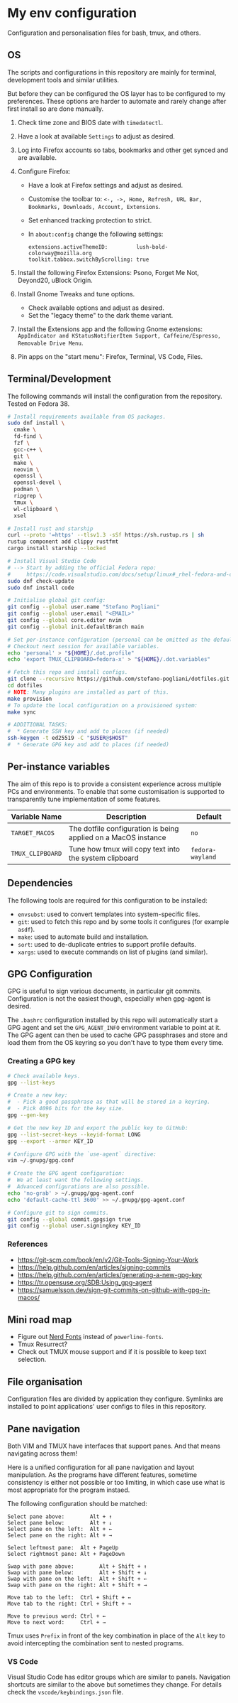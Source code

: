 # My env configuration

Configuration and personalisation files for bash, tmux, and others.

## OS

The scripts and configurations in this repository are mainly for terminal,
development tools and similar utilities.

But before they can be configured the OS layer has to be configured to my preferences.
These options are harder to automate and rarely change after first install so are done manually.

1. Check time zone and BIOS date with `timedatectl`.
2. Have a look at available `Settings` to adjust as desired.
3. Log into Firefox accounts so tabs, bookmarks and other get synced and are available.
4. Configure Firefox:
   - Have a look at Firefox settings and adjust as desired.
   - Customise the toolbar to:
    `<-, ->, Home, Refresh, URL Bar, Bookmarks, Downloads, Account, Extensions`.
   - Set enhanced tracking protection to strict.
   - In `about:config` change the following settings:

     ```text
     extensions.activeThemeID:         lush-bold-colorway@mozilla.org
     toolkit.tabbox.switchByScrolling: true
     ```

5. Install the following Firefox Extensions: Psono, Forget Me Not, Deyond20, uBlock Origin.
6. Install Gnome Tweaks and tune options.
   - Check available options and adjust as desired.
   - Set the "legacy theme" to the dark theme variant.
7. Install the Extensions app and the following Gnome extensions:
   `AppIndicator and KStatusNotifierItem Support, Caffeine/Espresso, Removable Drive Menu`.
8. Pin apps on the "start menu": Firefox, Terminal, VS Code, Files.

## Terminal/Development

The following commands will install the configuration from the repository.
Tested on Fedora 38.

```bash
# Install requirements available from OS packages.
sudo dnf install \
  cmake \
  fd-find \
  fzf \
  gcc-c++ \
  git \
  make \
  neovim \
  openssl \
  openssl-devel \
  podman \
  ripgrep \
  tmux \
  wl-clipboard \
  xsel

# Install rust and starship
curl --proto '=https' --tlsv1.3 -sSf https://sh.rustup.rs | sh
rustup component add clippy rustfmt
cargo install starship --locked

# Install Visual Studio Code
# --> Start by adding the official Fedora repo:
#     https://code.visualstudio.com/docs/setup/linux#_rhel-fedora-and-centos-based-distributions
sudo dnf check-update
sudo dnf install code

# Initialise global git config:
git config --global user.name "Stefano Pogliani"
git config --global user.email "<EMAIL>"
git config --global core.editor nvim
git config --global init.defaultBranch main

# Set per-instance configuration (personal can be omitted as the default).
# Checkout next session for available variables.
echo 'personal' > "${HOME}/.dot.profile"
echo 'export TMUX_CLIPBOARD=fedora-x' > "${HOME}/.dot.variables"

# Fetch this repo and install configs.
git clone --recursive https://github.com/stefano-pogliani/dotfiles.git
cd dotfiles
# NOTE: Many plugins are installed as part of this.
make provision
# To update the local configuration on a provisioned system:
make sync

# ADDITIONAL TASKS:
#  * Generate SSH key and add to places (if needed)
ssh-keygen -t ed25519 -C "$USER@$HOST"
#  * Generate GPG key and add to places (if needed)
```

## Per-instance variables

The aim of this repo is to provide a consistent experience across multiple PCs and environments.
To enable that some customisation is supported to transparently tune implementation of some
features.

| Variable Name | Description | Default |
| ------------- | ----------- | ------- |
| `TARGET_MACOS` | The dotfile configuration is being applied on a MacOS instance | `no` |
| `TMUX_CLIPBOARD` | Tune how tmux will copy text into the system clipboard | `fedora-wayland` |

## Dependencies

The following tools are required for this configuration to be installed:

- `envsubst`: used to convert templates into system-specific files.
- `git`: used to fetch this repo and by some tools it configures (for example `asdf`).
- `make`: used to automate build and installation.
- `sort`: used to de-duplicate entries to support profile defaults.
- `xargs`: used to execute commands on list of plugins (and similar).

## GPG Configuration

GPG is useful to sign various documents, in particular git commits.
Configuration is not the easiest though, especially when gpg-agent is desired.

The `.bashrc` configuration installed by this repo will automatically start
a GPG agent and set the `GPG_AGENT_INFO` environment variable to point at it.
The GPG agent can then be used to cache GPG passphrases and store and load
them from the OS keyring so you don't have to type them every time.

### Creating a GPG key

```bash
# Check available keys.
gpg --list-keys

# Create a new key:
#  - Pick a good passphrase as that will be stored in a keyring.
#  - Pick 4096 bits for the key size.
gpg --gen-key

# Get the new key ID and export the public key to GitHub:
gpg --list-secret-keys --keyid-format LONG
gpg --export --armor KEY_ID

# Configure GPG with the `use-agent` directive:
vim ~/.gnupg/gpg.conf

# Create the GPG agent configuration:
#  We at least want the following settings.
#  Advanced configurations are also possible.
echo 'no-grab' > ~/.gnupg/gpg-agent.conf
echo 'default-cache-ttl 3600' >> ~/.gnupg/gpg-agent.conf

# Configure git to sign commits.
git config --global commit.gpgsign true
git config --global user.signingkey KEY_ID
```

### References

- <https://git-scm.com/book/en/v2/Git-Tools-Signing-Your-Work>
- <https://help.github.com/en/articles/signing-commits>
- <https://help.github.com/en/articles/generating-a-new-gpg-key>
- <https://tr.opensuse.org/SDB:Using_gpg-agent>
- <https://samuelsson.dev/sign-git-commits-on-github-with-gpg-in-macos/>

## Mini road map

- Figure out [Nerd Fonts](https://www.nerdfonts.com/) instead of `powerline-fonts`.
- Tmux Resurrect?
- Check out TMUX mouse support and if it is possible to keep text selection.

## File organisation

Configuration files are divided by application they configure.
Symlinks are installed to point applications' user configs to files in this repository.

## Pane navigation

Both VIM and TMUX have interfaces that support panes.
And that means navigating across them!

Here is a unified configuration for all pane navigation and layout manipulation.
As the programs have different features, sometime consistency is
either not possible or too limiting, in which case use what is
most appropriate for the program instaed.

The following configuration should be matched:

```text
Select pane above:        Alt + ↑
Select pane below:        Alt + ↓
Select pane on the left:  Alt + ←
Select pane on the right: Alt + →

Select leftmost pane:  Alt + PageUp
Select rightmost pane: Alt + PageDown

Swap with pane above:        Alt + Shift + ↑
Swap with pane below:        Alt + Shift + ↓
Swap with pane on the left:  Alt + Shift + ←
Swap with pane on the right: Alt + Shift + →

Move tab to the left:  Ctrl + Shift + ←
Move tab to the right: Ctrl + Shift + →

Move to previous word: Ctrl + ←
Move to next word:     Ctrl + →
```

Tmux uses `Prefix` in front of the key combination in place of the `Alt`
key to avoid intercepting the combination sent to nested programs.

### VS Code

Visual Studio Code has editor groups which are similar to panels.
Navigation shortcuts are similar to the above but sometimes they change.
For details check the `vscode/keybindings.json` file.
